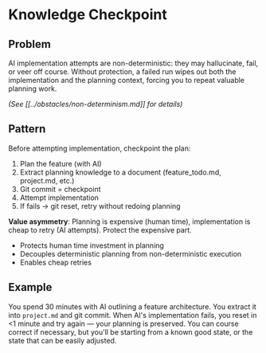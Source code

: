 # Knowledge Checkpoint

## Problem
AI implementation attempts are non-deterministic: they may hallucinate, fail, or veer off course. Without protection, a failed run wipes out both the implementation and the planning context, forcing you to repeat valuable planning work.

_(See [[../obstacles/non-determinism.md]] for details)_

## Pattern
Before attempting implementation, checkpoint the plan:

1. Plan the feature (with AI)
2. Extract planning knowledge to a document (feature_todo.md, project.md, etc.)
3. Git commit = checkpoint
4. Attempt implementation
5. If fails → git reset, retry without redoing planning

**Value asymmetry**: Planning is expensive (human time), implementation is cheap to retry (AI attempts). Protect the expensive part.

- Protects human time investment in planning
- Decouples deterministic planning from non-deterministic execution
- Enables cheap retries

## Example
You spend 30 minutes with AI outlining a feature architecture. You extract it into `project.md` and git commit. When AI's implementation fails, you reset in <1 minute and try again — your planning is preserved. You can course correct if necessary, but you'll be starting from a known good state, or the state that can be easily adjusted.
